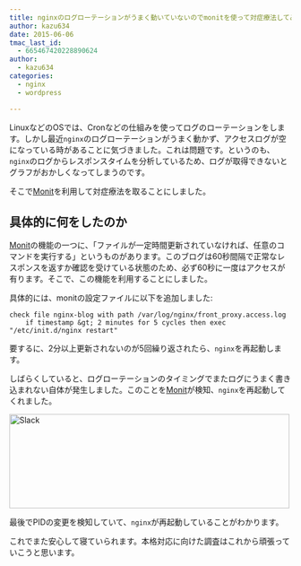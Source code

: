 ```yaml
---
title: nginxのログローテーションがうまく動いていないのでmonitを使って対症療法してみた
author: kazu634
date: 2015-06-06
tmac_last_id:
  - 665467420228890624
author:
  - kazu634
categories:
  - nginx
  - wordpress

---
```

LinuxなどのOSでは、Cronなどの仕組みを使ってログのローテーションをします。しかし最近`nginx`のログローテーションがうまく動かず、アクセスログが空になっている時があることに気づきました。これは問題です。というのも、`nginx`のログからレスポンスタイムを分析しているため、ログが取得できないとグラフがおかしくなってしまうのです。

そこで<a href="https://mmonit.com/" onclick="__gaTracker('send', 'event', 'outbound-article', 'https://mmonit.com/', 'Monit');">Monit</a>を利用して対症療法を取ることにしました。

## 具体的に何をしたのか

<a href="https://mmonit.com/" onclick="__gaTracker('send', 'event', 'outbound-article', 'https://mmonit.com/', 'Monit');">Monit</a>の機能の一つに、「ファイルが一定時間更新されていなければ、任意のコマンドを実行する」というものがあります。このブログは60秒間隔で正常なレスポンスを返すか確認を受けている状態のため、必ず60秒に一度はアクセスが有ります。そこで、この機能を利用することにしました。

具体的には、monitの設定ファイルに以下を追加しました:

```
check file nginx-blog with path /var/log/nginx/front_proxy.access.log
    if timestamp &gt; 2 minutes for 5 cycles then exec "/etc/init.d/nginx restart"
```

要するに、2分以上更新されないのが5回繰り返されたら、`nginx`を再起動します。

しばらくしていると、ログローテーションのタイミングでまたログにうまく書き込まれない自体が発生しました。このことを<a href="https://mmonit.com/" onclick="__gaTracker('send', 'event', 'outbound-article', 'https://mmonit.com/', 'Monit');">Monit</a>が検知、`nginx`を再起動してくれました。

<a href="https://www.flickr.com/photos/42332031@N02/17899474204" onclick="__gaTracker('send', 'event', 'outbound-article', 'https://www.flickr.com/photos/42332031@N02/17899474204', '');" title="Slack by Kazuhiro MUSASHI, on Flickr"><img class=" aligncenter" src="https://c1.staticflickr.com/9/8831/17899474204_7a19d23d3a.jpg" alt="Slack" width="500" height="168" /></a>

最後でPIDの変更を検知していて、`nginx`が再起動していることがわかります。

これでまた安心して寝ていられます。本格対応に向けた調査はこれから頑張っていこうと思います。
